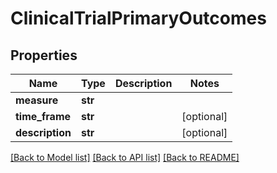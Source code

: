 # ClinicalTrialPrimaryOutcomes

## Properties
Name | Type | Description | Notes
------------ | ------------- | ------------- | -------------
**measure** | **str** |  | 
**time_frame** | **str** |  | [optional] 
**description** | **str** |  | [optional] 

[[Back to Model list]](../README.md#documentation-for-models) [[Back to API list]](../README.md#documentation-for-api-endpoints) [[Back to README]](../README.md)

